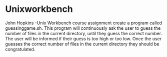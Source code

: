 # Unixworkbench
John Hopkins -Unix Workbench course assignment
create a program called guessinggame.sh. 
This program will continuously ask the user to guess the number of files in the current directory, until they guess the correct number. 
The user will be informed if their guess is too high or too low. 
Once the user guesses the correct number of files in the current directory they should be congratulated.

